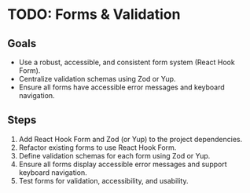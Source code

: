# TODO: Forms & Validation

## Goals

- Use a robust, accessible, and consistent form system (React Hook Form).
- Centralize validation schemas using Zod or Yup.
- Ensure all forms have accessible error messages and keyboard navigation.

## Steps

1. Add React Hook Form and Zod (or Yup) to the project dependencies.
2. Refactor existing forms to use React Hook Form.
3. Define validation schemas for each form using Zod or Yup.
4. Ensure all forms display accessible error messages and support keyboard navigation.
5. Test forms for validation, accessibility, and usability.
